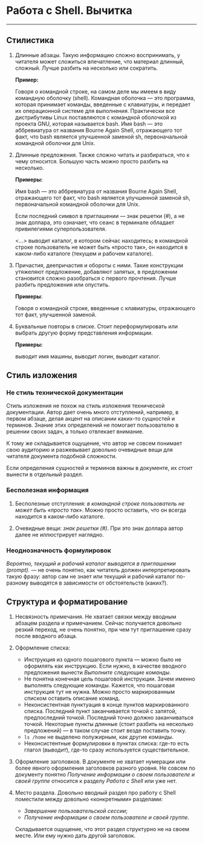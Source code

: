 # Работа с Shell. Вычитка

---

## Стилистика

1. Длинные абзацы. Такую информацию сложно воспринимать, у читателя может сложиться впечатление, что материал длинный, сложный. Лучше разбить на несколько или сократить.

    **Пример:**

    Говоря о командной строке, на самом деле мы имеем в виду командную оболочку (shell). Командная оболочка — это программа, которая принимает команды, введенные с клавиатуры, и передает их операционной системе для выполнения. Практически все дистрибутивы Linux поставляются с командной оболочкой из проекта GNU, которая называется bash. Имя bash — это аббревиатура от названия Bourne Again Shell, отражающего тот факт, что bash является улучшенной заменой sh, первоначальной командной оболочки для Unix.

2. Длинные предложения. Также сложно читать и разбираться, что к чему относится. Большую часть можно просто разбить на несколько.

    **Примеры:** 

    Имя bash — это аббревиатура от названия Bourne Again Shell, отражающего тот факт, что bash является улучшенной заменой sh, первоначальной командной оболочки для Unix.

    Если последний символ в приглашении — знак решетки (#), а не знак доллара, это означает, что сеанс в терминале обладает привилегиями суперпользователя.

    <…> выводит каталог, в котором сейчас находитесь; в командной строке пользователь не может быть «просто так», он находится в каком-либо каталоге (текущем и рабочем каталоге).

3. Причастия, деепричастия и обороты с ними. Такие конструкции утяжеляют предложение, добавляют запятых, в предложении становится сложно разобраться с первого прочтения. Лучше разбить предложения или опустить.

    **Примеры**:

    Говоря о командной строке, введенные с клавиатуры, отражающего тот факт, улучшенной заменой.

4. Буквальные повторы в списке. Стоит переформулировать или выбрать другую форму представления информации.

    **Примеры:**

    выводит имя машины, выводит логин, выводит каталог.

## Стиль изложения

### Не стиль технической документации

Стиль изложения не похож на стиль изложения технической документации.
Автор дает очень много отступлений, например, в первом абзаце, делая акцент на описании каких-то сущностей и терминов.
Знание этих определений не помогает пользователю в решении своих задач, а только отвлекает внимание.

К тому же складывается ощущение, что автор не совсем понимает свою аудиторию и разжевывает довольно очевидные вещи для читателя документа подобной сложности.

Если определения сущностей и терминов важны в документе, их стоит вынести в отдельный раздел.

### Бесполезная информация

1. Бесполезные отступления: *в командной строке пользователь не может быть «просто так»*.
Можно просто оставить, что он всегда находится в каком-либо каталоге.

2. Очевидные вещи: *знак решетки (#)*. При это знак доллара автор далее не иллюстрирует наглядно.

### Неоднозначность формулировок

*Вероятно, текущий и рабочий каталог выводятся в приглашении (prompt).* — не очень понятно, как читатель должен интерпретировать такую фразу: автор сам не знает или текущий и рабочий каталог по-разному выводятся в зависимости от обстоятельств (каких?).


## Структура и форматирование

1. Несвязность примечания. Не хватает связки между вводным абзацем раздела и примечанием. Сейчас получается довольно резкий переход, не очень понятно, при чем тут приглашение сразу после вводного абзаца.

2. Оформление списка:

    - Инструкция из одного пошагового пункта — можно было не оформлять как инструкцию. Если нужно, в качестве вводного предложения вынести *Выполните следующие команды*.
    - Не понятна конечная цель пошаговой инструкции. Зачем именно выполнять следующие команды. Кажется, что пошаговая инструкция тут не нужна. Можно просто маркированным списком оставить описание команд.
    - Неконсистентная пунктуация в конце пунктов маркированного списка. Последний пункт заканчивается точкой с запятой, предпоследний точкой. Последний точно должно заканчиваться точкой. Некоторые пункты длинные (стоит разбить на несколько предложений) — в таком случае стоит везде поставить точку.
    - `ls /home` не выделено полужирным, как другие команды.
    - Неконсистентные формулировки в пунктах списка: где-то есть глагол (*выводит*), где-то сразу используется существительное.

3. Оформление заголовков. В документе не хватает нумерации или более явного оформления заголовков разного уровня. Не совсем по документу понятно *Получение информации о своем пользователе и своей группе* относится к разделу *Работа с Shell* или уже нет.

4. Место раздела. Довольно вводный раздел про работу с Shell поместили между довольно «конкретными» разделами:

    * *Завершение пользовательской сессии*;
    * *Получение информации о своем пользователе и своей группе*.

    Складывается ощущение, что этот раздел структурно не на своем месте. Или ему нужно дать другой заголовок.